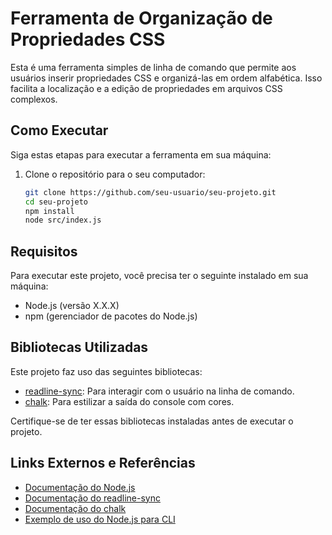 # Ferramenta de Organização de Propriedades CSS

Esta é uma ferramenta simples de linha de comando que permite aos usuários inserir propriedades CSS e organizá-las em ordem alfabética. Isso facilita a localização e a edição de propriedades em arquivos CSS complexos.

## Como Executar

Siga estas etapas para executar a ferramenta em sua máquina:

1. Clone o repositório para o seu computador:

   ```bash
   git clone https://github.com/seu-usuario/seu-projeto.git
   cd seu-projeto
   npm install
   node src/index.js
   ```

## Requisitos

Para executar este projeto, você precisa ter o seguinte instalado em sua máquina:

- Node.js (versão X.X.X)
- npm (gerenciador de pacotes do Node.js)

## Bibliotecas Utilizadas

Este projeto faz uso das seguintes bibliotecas:

- [readline-sync](https://www.npmjs.com/package/readline-sync): Para interagir com o usuário na linha de comando.
- [chalk](https://www.npmjs.com/package/chalk): Para estilizar a saída do console com cores.

Certifique-se de ter essas bibliotecas instaladas antes de executar o projeto.

## Links Externos e Referências

- [Documentação do Node.js](https://nodejs.org/en/docs/)
- [Documentação do readline-sync](https://www.npmjs.com/package/readline-sync)
- [Documentação do chalk](https://www.npmjs.com/package/chalk)
- [Exemplo de uso do Node.js para CLI](https://nodejs.org/en/knowledge/command-line/how-to-parse-command-line-arguments/)
